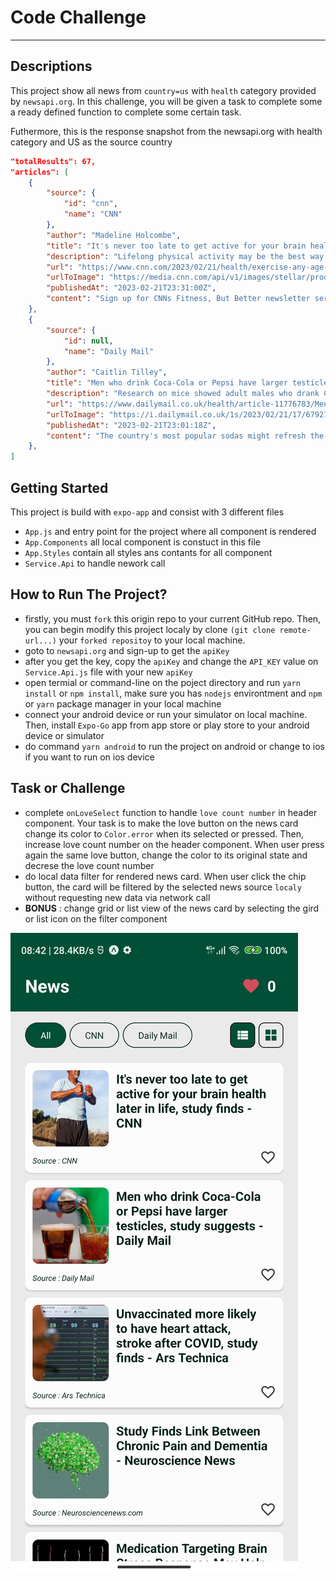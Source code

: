 # Code Challenge

---

## Descriptions

This project show all news from `country=us` with `health` category provided by `newsapi.org`. In this challenge, you will be given a task to complete some a ready defined function to complete some certain task.

Futhermore, this is the response snapshot from the newsapi.org with health category and US as the source country

``` JSON
"totalResults": 67,
"articles": [
    {
        "source": {
            "id": "cnn",
            "name": "CNN"
        },
        "author": "Madeline Holcombe",
        "title": "It's never too late to get active for your brain health later in life, study finds - CNN",
        "description": "Lifelong physical activity may be the best way to stay healthy, but what about those haven't gotten started yet? A new study finds that it is always beneficial to cognitive well-being to incorporate some activity — even if it isn't too intensive.",
        "url": "https://www.cnn.com/2023/02/21/health/exercise-any-age-wellness/index.html",
        "urlToImage": "https://media.cnn.com/api/v1/images/stellar/prod/230221145924-01-exercise-any-age-weights-wellness-stock.jpg?c=16x9&q=w_800,c_fill",
        "publishedAt": "2023-02-21T23:31:00Z",
        "content": "Sign up for CNNs Fitness, But Better newsletter series. Our seven-part guide will help you ease into a healthy routine, backed by experts. \r\nEven if youve never been physically active, you can start … [+4059 chars]"
    },
    {
        "source": {
            "id": null,
            "name": "Daily Mail"
        },
        "author": "Caitlin Tilley",
        "title": "Men who drink Coca-Cola or Pepsi have larger testicles, study suggests - Daily Mail",
        "description": "Research on mice showed adult males who drank Coca-Cola or Pepsi had higher testosterone levels and larger testicles than their peers. The unusual finding seems to contradict previous studies.",
        "url": "https://www.dailymail.co.uk/health/article-11776783/Men-drink-Coca-Cola-Pepsi-larger-testicles-study-mice-suggests.html",
        "urlToImage": "https://i.dailymail.co.uk/1s/2023/02/21/17/67927359-0-image-a-12_1677000201741.jpg",
        "publishedAt": "2023-02-21T23:01:18Z",
        "content": "The country's most popular sodas might refresh the parts other drinks can't reach - by giving men bigger testicles and making them more masculine, a study suggests. \r\nResearch on mice showed adult ma… [+2906 chars]"
    },
]
```

## Getting Started

This project is build with `expo-app` and consist with 3 different files

- `App.js` and entry point for the project where all component is rendered
- `App.Components` all local component is constuct in this file
- `App.Styles` contain all styles ans contants for all component
- `Service.Api` to handle nework call

## How to Run The Project?

- firstly, you must `fork` this origin repo to your current GitHub repo. Then, you can begin modify this project localy by clone `(git clone remote-url...)` your `forked repositoy` to your local machine.
- goto to `newsapi.org` and sign-up to get the `apiKey`
- after you get the key, copy the `apiKey` and change the `API_KEY` value on `Service.Api.js` file with your new `apiKey`
- open termial or command-line on the poject directory and run `yarn install` or `npm install`, make sure you has `nodejs` environtment and `npm` or `yarn` package manager in your local machine
- connect your android device or run your simulator on local machine. Then, install `Expo-Go` app from app store or play store to your android device or simulator
- do command `yarn android` to run the project on android or change to ios if you want to run on ios device

## Task or Challenge

- complete `onLoveSelect` function to handle `love count number` in header component. Your task is to make the love button on the news card change its color to `Color.error` when its selected or pressed. Then, increase love count number on the header component. When user press again the same love button, change the color to its original state and decrese the love count number
- do local data filter for rendered news card. When user click the chip button, the card will be filtered by the selected news source `localy` without requesting new data via network call
- **BONUS** : change grid or list view of the news card by selecting the gird or list icon on the filter component

![image](screenshot.jpg)

